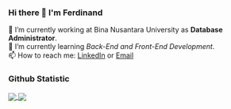 ### Hi there 👋 I'm Ferdinand

🔭 I’m currently working at Bina Nusantara University as **Database Administrator**.\
🌱 I’m currently learning *Back-End and Front-End Development*.\
📫 How to reach me: [LinkedIn](https://www.linkedin.com/in/ferdinand-gunawan-08aa44192/) or [Email](mailto:ferdinandg066@gmail.com)

### Github Statistic

<a href="https://github.com/ferdinand066">
  <img align="center" src="https://github-readme-stats.vercel.app/api?username=ferdinand066&show_icons=true&include_all_commits=true&count_private=true&theme=cobalt" />
  <img align="center" src="https://github-readme-stats.vercel.app/api/top-langs/?username=ferdinand066&layout=compact&theme=cobalt" />
</a>


